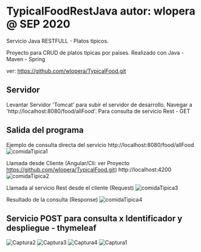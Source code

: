 # TypicalFoodRestJava    autor: wlopera      @ SEP 2020
Servicio Java RESTFULL - Platos típicos.

Proyecto para CRUD de  platos tipicas por paises. Realizado con Java - Maven - Spring 

ver: https://github.com/wlopera/TypicalFood.git

## Servidor

Levantar Servidor 'Tomcat' para subir el servidor de desarrollo. Navegar a  'http://localhost:8080/food/allFood'. 
Para consulta de servicio Rest - GET

## Salida del programa
Ejemplo de consulta directa del servicio http://localhost:8080/food/allFood
![comidaTipica1](https://user-images.githubusercontent.com/7141537/69003078-bbc63800-08c9-11ea-862e-1754005ee3ac.PNG)

Llamada desde Cliente (Angular/Cli: ver Proyecto https://github.com/wlopera/TypicalFood.git)
http://localhost:4200
![comidaTipica2](https://user-images.githubusercontent.com/7141537/69003079-bbc63800-08c9-11ea-8e66-df65bff1478e.PNG)

Llamada al servicio Rest desde el cliente (Request)
![comidaTipica3](https://user-images.githubusercontent.com/7141537/69003080-bc5ece80-08c9-11ea-8235-eec422b7b063.PNG)

Resultado de la consulta (Response)
![comidaTipica4](https://user-images.githubusercontent.com/7141537/69003077-bbc63800-08c9-11ea-8c89-3380067566d4.PNG)

## Servicio POST para consulta x Identificador y despliegue - thymeleaf
![Captura2](https://user-images.githubusercontent.com/7141537/93132757-d01ac300-f69b-11ea-8435-6c61308dcb67.PNG)
![Captura3](https://user-images.githubusercontent.com/7141537/93132759-d14bf000-f69b-11ea-810c-d7b6a0935c29.PNG)
![Captura4](https://user-images.githubusercontent.com/7141537/93132760-d14bf000-f69b-11ea-827f-4d8f0e1e43f8.PNG)
![Captura1](https://user-images.githubusercontent.com/7141537/93132754-cf822c80-f69b-11ea-91e2-9bc5d9a302f2.PNG)
